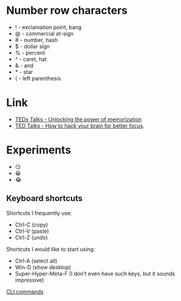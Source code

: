 # Number row characters
* ! - exclamation point, bang
* @ - commercial at-sign
* \# - number, hash 
* $ - dollar sign
* % - percent
* ^ - caret, hat
* & - and
* \* - star
* ( - left parenthesis


# Link
* [TEDx Talks - Unlocking the power of memorization](https:/youtu.be/n6LSwBhL4wk?si=gQ8hUUMeIGANMOMf)
* [TED Talks - How to hack your brain for better focus](https:/youtu.be/PBaFURjVrm03si=40c00tkLG5B5qj15).
  
# Experiments
* :smirk:
* :grin:
* :joy:

<!--
**Oliviabatya/Oliviabatya** is a ✨ _special_ ✨ repository because its `README.md` (this file) appears on your GitHub profile.

Here are some ideas to get you started:

- 🔭 I’m currently working on ...
- 🌱 I’m currently learning ...
- 👯 I’m looking to collaborate on ...
- 🤔 I’m looking for help with ...
- 💬 Ask me about ...
- 📫 How to reach me: ...
- 😄 Pronouns: ...
- ⚡ Fun fact: ...
-->

## Keyboard shortcuts
Shortcuts I frequently use: 
- Ctrl-C (copy)
- Ctrl-V (paste)
- Ctrl-Z (undo)

Shortcuts I would like to start using: 
- Ctrl-A (select all)
- Win-D (show desktop)
- Super-Hyper-Meta-F (I don’t even have such keys, but it sounds impressive)


[CLI commands](docs/cli.md)




